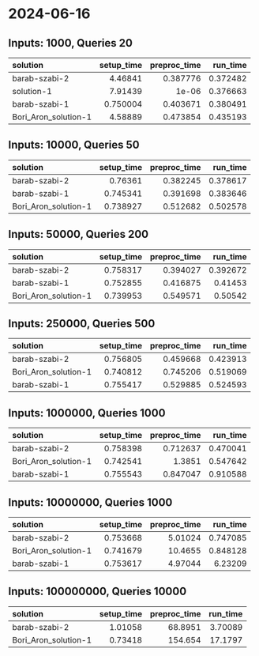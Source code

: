 # 2024-06-16

## Inputs: 1000, Queries 20

| solution             |   setup_time |   preproc_time |   run_time |
|:---------------------|-------------:|---------------:|-----------:|
| barab-szabi-2        |     4.46841  |       0.387776 |   0.372482 |
| solution-1           |     7.91439  |       1e-06    |   0.376663 |
| barab-szabi-1        |     0.750004 |       0.403671 |   0.380491 |
| Bori_Aron_solution-1 |     4.58889  |       0.473854 |   0.435193 |

## Inputs: 10000, Queries 50

| solution             |   setup_time |   preproc_time |   run_time |
|:---------------------|-------------:|---------------:|-----------:|
| barab-szabi-2        |     0.76361  |       0.382245 |   0.378617 |
| barab-szabi-1        |     0.745341 |       0.391698 |   0.383646 |
| Bori_Aron_solution-1 |     0.738927 |       0.512682 |   0.502578 |

## Inputs: 50000, Queries 200

| solution             |   setup_time |   preproc_time |   run_time |
|:---------------------|-------------:|---------------:|-----------:|
| barab-szabi-2        |     0.758317 |       0.394027 |   0.392672 |
| barab-szabi-1        |     0.752855 |       0.416875 |   0.41453  |
| Bori_Aron_solution-1 |     0.739953 |       0.549571 |   0.50542  |

## Inputs: 250000, Queries 500

| solution             |   setup_time |   preproc_time |   run_time |
|:---------------------|-------------:|---------------:|-----------:|
| barab-szabi-2        |     0.756805 |       0.459668 |   0.423913 |
| Bori_Aron_solution-1 |     0.740812 |       0.745206 |   0.519069 |
| barab-szabi-1        |     0.755417 |       0.529885 |   0.524593 |

## Inputs: 1000000, Queries 1000

| solution             |   setup_time |   preproc_time |   run_time |
|:---------------------|-------------:|---------------:|-----------:|
| barab-szabi-2        |     0.758398 |       0.712637 |   0.470041 |
| Bori_Aron_solution-1 |     0.742541 |       1.3851   |   0.547642 |
| barab-szabi-1        |     0.755543 |       0.847047 |   0.910588 |

## Inputs: 10000000, Queries 1000

| solution             |   setup_time |   preproc_time |   run_time |
|:---------------------|-------------:|---------------:|-----------:|
| barab-szabi-2        |     0.753668 |        5.01024 |   0.747085 |
| Bori_Aron_solution-1 |     0.741679 |       10.4655  |   0.848128 |
| barab-szabi-1        |     0.753617 |        4.97044 |   6.23209  |

## Inputs: 100000000, Queries 10000

| solution             |   setup_time |   preproc_time |   run_time |
|:---------------------|-------------:|---------------:|-----------:|
| barab-szabi-2        |      1.01058 |        68.8951 |    3.70089 |
| Bori_Aron_solution-1 |      0.73418 |       154.654  |   17.1797  |